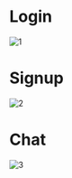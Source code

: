 # Login
![1](https://github.com/cyruu/chat/assets/133951860/2289ad0b-9457-4d3a-ba7c-b400a1af4d4f)
# Signup
![2](https://github.com/cyruu/chat/assets/133951860/8187e9fc-1936-45d6-bd96-243bb9222d56)
# Chat
![3](https://github.com/cyruu/chat/assets/133951860/3ad7bf26-9436-422c-af5d-2900896af716)
